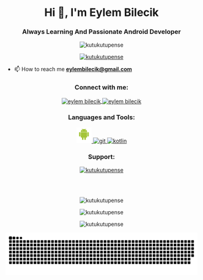 <h1 align="center">Hi 👋, I'm Eylem Bilecik</h1>
<h3 align="center">Always Learning And Passionate Android Developer</h3>

<p align="center">
  <img src="https://komarev.com/ghpvc/?username=kutukutupense&label=Profile%20views&color=0e75b6&style=flat" alt="kutukutupense" />
</p>

<p align="center">
  <a href="https://github.com/ryo-ma/github-profile-trophy">
    <img src="https://github-profile-trophy.vercel.app/?username=kutukutupense" alt="kutukutupense" />
  </a>
</p>

- 📫 How to reach me **eylembilecik@gmail.com**

<h3 align="center">Connect with me:</h3>
<p align="center">
  <a href="https://linkedin.com/in/eylem-bilecik" target="blank">
    <img align="center" src="https://raw.githubusercontent.com/rahuldkjain/github-profile-readme-generator/master/src/images/icons/Social/linked-in-alt.svg" alt="eylem bilecik" height="30" width="30" />
  </a>
  <a href="https://www.hackerrank.com/eylem_bilecik" target="blank">
    <img align="center" src="https://raw.githubusercontent.com/rahuldkjain/github-profile-readme-generator/master/src/images/icons/Social/hackerrank.svg" alt="eylem bilecik" height="30" width="30" />
  </a>
</p>

<h3 align="center">Languages and Tools:</h3>
<p align="center">
  <a href="https://developer.android.com" target="_blank" rel="noreferrer">
    <img src="https://raw.githubusercontent.com/devicons/devicon/master/icons/android/android-original-wordmark.svg" alt="android" width="40" height="40"/>
  </a>
  <a href="https://git-scm.com/" target="_blank" rel="noreferrer">
    <img src="https://www.vectorlogo.zone/logos/git-scm/git-scm-icon.svg" alt="git" width="40" height="40"/>
  </a>
  <a href="https://kotlinlang.org" target="_blank" rel="noreferrer">
    <img src="https://www.vectorlogo.zone/logos/kotlinlang/kotlinlang-icon.svg" alt="kotlin" width="40" height="40"/>
  </a>
</p>

<h3 align="center">Support:</h3>
<p align="center">
  <a href="https://www.buymeacoffee.com/kutukutupense">
    <img src="https://cdn.buymeacoffee.com/buttons/v2/default-yellow.png" height="50" width="210" alt="kutukutupense" />
  </a>
</p><br><br>

<p align="center">
  <img src="https://github-readme-stats.vercel.app/api/top-langs?username=kutukutupense&show_icons=true&locale=en&layout=compact&exclude_repo=AtlantisMetal" alt="kutukutupense" />
</p>

<p align="center">
  <img src="https://github-readme-stats.vercel.app/api?username=kutukutupense&show_icons=true&locale=en" alt="kutukutupense" />
</p>

<p align="center">
  <img src="https://github-readme-streak-stats.herokuapp.com/?user=kutukutupense&" alt="kutukutupense" />
</p>
<picture>
  <source media="(prefers-color-scheme: dark)" srcset="https://raw.githubusercontent.com/Kutukutupense/Kutukutupense/output/github-contribution-grid-snake-dark.svg">
  <source media="(prefers-color-scheme: light)" srcset="https://raw.githubusercontent.com/Kutukutupense/Kutukutupense/output/github-contribution-grid-snake.svg">
  <img alt="github contribution grid snake animation" src="https://raw.githubusercontent.com/Kutukutupense/Kutukutupense/output/github-contribution-grid-snake.svg">
</picture>
